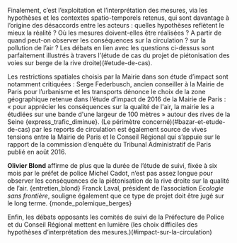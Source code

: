 Finalement, c’est l’exploitation et l’interprétation des mesures, via les hypothèses et les contextes spatio-temporels retenus, qui sont davantage à l’origine des désaccords entre les acteurs : quelles hypothèses reflètent le mieux la réalité ? Où les mesures doivent-elles être réalisées ? A partir de quand peut-on observer les conséquences sur la circulation ? sur la pollution de l’air ?
Les débats en lien avec les questions ci-dessus sont parfaitement illustrés à travers l’(étude de cas du projet de piétonisation des voies sur berge de la rive droite)(#etude-de-cas).

Les restrictions spatiales choisis par la Mairie dans son étude d’impact sont notamment critiquées : Serge Federbusch, ancien conseiller à la Mairie de Paris pour l’urbanisme et les transports dénonce le choix de la zone géographique retenue dans l’étude d’impact de 2016 de la Mairie de Paris : « pour apprécier les conséquences sur la qualité de l'air, la mairie les a étudiées sur une bande d'une largeur de 100 mètres » autour des rives de la Seine {express_trafic_diminue}. (Le périmètre concerné)(#bazar-et-etude-de-cas) par les reports de circulation est également source de vives tensions entre la Mairie de Paris et le Conseil Régional qui s’appuie sur le rapport de la commission d’enquête du Tribunal Administratif de Paris publié en août 2016.

**Olivier Blond** affirme de plus que la durée de l’étude de suivi, fixée à six mois par le préfet de police Michel Cadot, n’est pas assez longue pour observer les conséquences de la piétonisation de la rive droite sur la qualité de l’air. {entretien_blond} Franck Laval, président de l’association *Ecologie sans frontière*, souligne également que ce type de projet doit être jugé sur le long terme. {monde_polemique_berges}

Enfin, les débats opposants les comités de suivi de la Préfecture de Police et du Conseil Régional mettent en lumière (les choix difficiles des hypothèses d’interprétation des mesures.)(#impact-sur-la-circulation)
